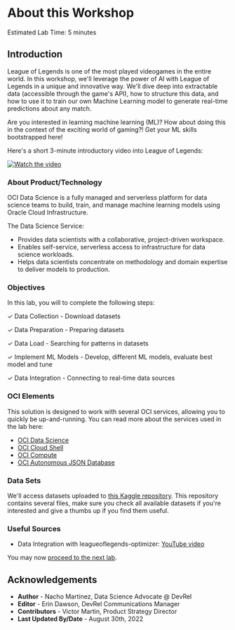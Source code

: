 # About this Workshop

Estimated Lab Time: 5 minutes

## Introduction

League of Legends is one of the most played videogames in the entire world. In this workshop, we'll leverage the power of AI with League of Legends in a unique and innovative way. We'll dive deep into extractable data (accessible through the game's API), how to structure this data, and how to use it to train our own Machine Learning model to generate real-time predictions about any match.

Are you interested in learning machine learning (ML)? How about doing this in the context of the exciting world of gaming?! Get your ML skills bootstrapped here!

Here's a short 3-minute introductory video into League of Legends:

[![Watch the video](https://img.youtube.com/vi/OfYU4gbk13w/hqdefault.jpg)](https://www.youtube.com/watch?v=OfYU4gbk13w)


### About Product/Technology

OCI Data Science is a fully managed and serverless platform for data science teams to build, train, and manage machine learning models using Oracle Cloud Infrastructure.

The Data Science Service:

- Provides data scientists with a collaborative, project-driven workspace.
- Enables self-service, serverless access to infrastructure for data science workloads.
- Helps data scientists concentrate on methodology and domain expertise to deliver models to production.

### Objectives

In this lab, you will to complete the following steps:

&check; Data Collection - Download datasets

&check; Data Preparation - Preparing datasets

&check; Data Load - Searching for patterns in datasets

&check; Implement ML Models - Develop, different ML models, evaluate best model and tune

&check; Data Integration - Connecting to real-time data sources


### OCI Elements

This solution is designed to work with several OCI services, allowing you to quickly be up-and-running. You can read more about the services used in the lab here:

- [OCI Data Science](https://www.oracle.com/artificial-intelligence/data-science/)
- [OCI Cloud Shell](https://docs.oracle.com/en-us/iaas/Content/API/Concepts/cloudshellintro.htm)
- [OCI Compute](https://www.oracle.com/cloud/compute/)
- [OCI Autonomous JSON Database](https://www.oracle.com/autonomous-database/autonomous-json-database/)

### Data Sets

We'll access datasets uploaded to [this Kaggle repository](https://www.kaggle.com/jasperan/league-of-legends-1v1-matchups-results). This repository contains several files, make sure you check all available datasets if you're interested and give a thumbs up if you find them useful.

### Useful Sources

- Data Integration with leagueoflegends-optimizer: [YouTube video](https://www.youtube.com/watch?v=SlG0q4oWGsk)

You may now [proceed to the next lab](#next).


## Acknowledgements

* **Author** - Nacho Martinez, Data Science Advocate @ DevRel
* **Editor** - Erin Dawson, DevRel Communications Manager
* **Contributors** -  Victor Martin, Product Strategy Director
* **Last Updated By/Date** - August 30th, 2022
